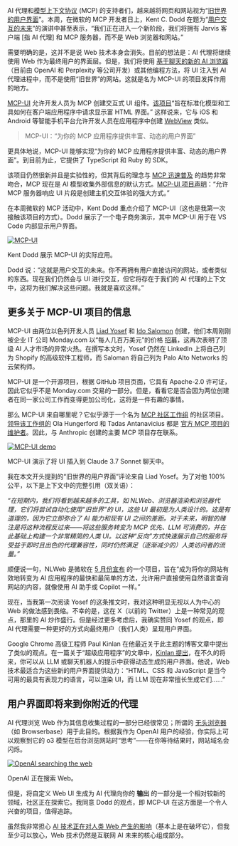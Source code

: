 AI 代理和[模型上下文协议](https://thenewstack.io/mcp-the-missing-link-between-ai-agents-and-apis/) (MCP) 的支持者们，越来越将网页和网站视为“[旧世界的用户界面](https://x.com/liadyosef/status/1949482482123817041)”。本周，在微软的 MCP 开发者日上，Kent C. Dodd 在题为“[用户交互的未来](https://www.youtube.com/watch?v=gDSIxIGYk-o)”的演讲中甚至表示，“我们正在进入一个新阶段，我们将拥有 Jarvis 客户端 [指 AI 代理] 和 MCP 服务器，而不是 Web 浏览器和网站。”

需要明确的是，这并不是说 Web 技术本身会消失。目前的想法是：AI 代理将继续使用 Web 作为最终用户的界面层。但是，我们将使用 [基于聊天的新的 AI 浏览器](https://thenewstack.io/ai-browsers-dias-chat-based-ui-and-the-future-of-the-web/)（目前由 OpenAI 和 Perplexity 等公司开发）或其他编程方法，将 UI 注入到 AI 代理进程中，而不是使用“旧世界”的网站。这就是名为 MCP-UI 的项目发挥作用的地方。

[MCP-UI](https://mcpui.dev/) 允许开发人员为 MCP 创建交互式 UI 组件。[该项目](https://mcpui.dev/guide/introduction)“旨在标准化模型和工具如何在客户端应用程序中请求显示富 HTML 界面。” 这样说来，它与 iOS 和 Android 等智能手机平台允许开发人员在应用程序中创建 [WebView](https://en.wikipedia.org/wiki/WebView) 类似。

> MCP-UI：“为你的 MCP 应用程序提供丰富、动态的用户界面”

更具体地说，MCP-UI 能够实现“为你的 MCP 应用程序提供丰富、动态的用户界面”。到目前为止，它提供了 TypeScript 和 Ruby 的 SDK。

该项目仍然很新并且是实验性的，但其背后的理念与 [MCP 迅速普及](https://thenewstack.io/google-embraces-mcp/) 的趋势非常吻合，MCP 现在是 AI 模型收集外部信息的默认方式。[MCP-UI 项目声明](https://mcpui.dev/guide/introduction)：“允许 MCP 服务器响应 UI 片段是创建主机交互体验的强大方式。”

在本周微软的 MCP 活动中，Kent Dodd 重点介绍了 MCP-UI（这也是我第一次接触该项目的方式）。Dodd 展示了一个电子商务演示，其中 MCP-UI 用于在 VS Code 内部显示用户界面。

[![MCP-UI](https://cdn.thenewstack.io/media/2025/07/9abf9ce1-mcp-ui-kentdodds.jpg)](https://cdn.thenewstack.io/media/2025/07/9abf9ce1-mcp-ui-kentdodds.jpg)

Kent Dodd 展示 MCP-UI 的实际应用。

Dodd 说：“这就是用户交互的未来。你不再拥有用户直接访问的网站，或者类似的东西。现在我们仍然会与 UI 进行交互，但它将存在于我们的 AI 代理的上下文中，这将为我们解决这些问题。我就是喜欢这样。”

## 更多关于 MCP-UI 项目的信息

MCP-UI 由两位以色列开发人员 [Liad Yosef](https://www.linkedin.com/in/liadyosef/) 和 [Ido Salomon](https://www.linkedin.com/in/ido-salomon/) 创建，他们本周刚刚被企业 IT 公司 Monday.com 以“每人几百万美元”的价格 [招募](https://www.calcalistech.com/ctechnews/article/rjorfh8wel)，这再次表明了顶级 AI 人才市场的异常火热。在撰写本文时，Yosef 仍然在 LinkedIn 上将自己列为 Shopify 的高级软件工程师，而 Saloman 将自己列为 Palo Alto Networks 的云架构师。

MCP-UI 是一个开源项目，根据 GitHub 项目页面，它具有 Apache-2.0 许可证，因此它似乎不是 Monday.com 交易的一部分。但是，看看它是否会因为两位创建者在同一家公司工作而变得更加公司化，这将是一件有趣的事情。

那么 MCP-UI 来自哪里呢？它似乎源于一个名为 [MCP 社区工作组](https://modelcontextprotocol-community.github.io/working-groups/index.html) 的社区项目。[领导该工作组的](https://github.com/orgs/modelcontextprotocol-community/people) Ola Hungerford 和 Tadas Antanavicius 都是 [官方 MCP 项目的维护者](https://github.com/modelcontextprotocol/modelcontextprotocol/blob/main/MAINTAINERS.md)。因此，与 Anthropic 创建的主要 MCP 项目存在联系。

[![MCP-UI demo](https://cdn.thenewstack.io/media/2025/07/3cf7bfe7-mcp-ui-demo.jpg)](https://cdn.thenewstack.io/media/2025/07/3cf7bfe7-mcp-ui-demo.jpg)

MCP-UI 演示了将 UI 插入到 Claude 3.7 Sonnet 聊天中。

我在本文开头提到的“旧世界的用户界面”评论来自 Liad Yosef。为了对他 100% 公平，以下是上下文中的完整引用（双关语）：

*“在短期内，我们将看到越来越多的工具，如 NLWeb、浏览器渲染和浏览器代理，它们将尝试自动化使用“旧世界”的 UI，这些 UI 最初是为人类设计的。这是有道理的，因为它立即弥合了 AI 能力和现有 UI 之间的差距。对于未来，明智的赌注是将这种流程反过来——将这些服务转变为 MCP 优先、LLM 可消费的，并在此基础上构建一个非常精简的人类 UI。以这种“反向”方式快速展示自己的服务将受益于即时且出色的代理兼容性，同时仍然满足（逐渐减少的）人类访问者的流量。”*

顺便说一句，NLWeb 是微软在 [5 月份宣布](https://news.microsoft.com/source/features/company-news/introducing-nlweb-bringing-conversational-interfaces-directly-to-the-web/) 的一个项目，旨在“成为将你的网站有效地转变为 AI 应用程序的最快和最简单的方法，允许用户直接使用自然语言查询网站的内容，就像使用 AI 助手或 Copilot 一样。”

现在，当我第一次阅读 Yosef 的这条推文时，我对这种明显无视以人为中心的 Web 的做法感到畏缩。不幸的是，这在 X（以前的 Twitter）上是一种常见的观点，那里的 AI 炒作盛行。但是经过更多考虑后，我确实赞同 Yosef 的观点，即 AI 代理需要一种更好的方式向最终用户（我们人类）呈现用户界面。

Google Chrome 高级工程师 Paul Kinlan 在他最近关于此主题的博客文章中提出了类似的观点。在一篇关于“超级应用程序”的文章中，[Kinlan 提出](https://aifoc.us/super-apps/)，在不久的将来，你可以从 LLM 或聊天机器人的提示中获得动态生成的用户界面。他说，Web 技术最适合为这些新的用户界面提供动力：“HTML、CSS 和 JavaScript 是当今可用的最具有表现力的语言，可以渲染 UI，而 LLM 现在非常擅长生成它们……”

## 用户界面即将来到你附近的代理

AI 代理浏览 Web 作为其信息收集过程的一部分已经很常见；所谓的 [无头浏览器](https://thenewstack.io/why-headless-browsers-are-a-key-technology-for-ai-agents/)（如 Browserbase）用于此目的。根据我作为 OpenAI 用户的经验，你实际上可以观察到它的 o3 模型在后台浏览网站时“思考”——在你等待结果时，网站域名会闪烁。

[![OpenAI searching the web](https://cdn.thenewstack.io/media/2025/07/cd539bc4-openai-o3-searchweb.jpg)](https://cdn.thenewstack.io/media/2025/07/cd539bc4-openai-o3-searchweb.jpg)

OpenAI 正在搜索 Web。

但是，将自定义 Web UI 生成为 AI 代理向你的 **输出** 的一部分是一个相对较新的领域，社区正在探索它。我同意 Dodd 的观点，即 MCP-UI 在这方面是一个令人兴奋的项目，值得追踪。

虽然我非常担心 [AI 技术正在对人类 Web 产生的影响](https://thenewstack.io/is-ai-the-ultimate-version-of-google-as-larry-page-wanted/)（基本上是在破坏它），但我至少可以放心，Web 技术仍然是互联网 AI 未来的核心组成部分。